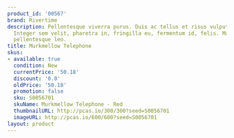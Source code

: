 ```yaml
---
product_id: '00567'
brand: Rivertime
description: Pellentesque viverra purus. Duis ac tellus et risus vulputate vehicula.
  Integer sem velit, pharetra in, fringilla eu, fermentum id, felis. Mauris vulputate
  pellentesque leo.
title: Murkmellow Telephone
skus:
- available: true
  condition: New
  currentPrice: '50.18'
  discount: '0.0'
  oldPrice: '50.18'
  promotion: false
  sku: S0056701
  skuName: Murkmellow Telephone - Red
  thumbnailURL: http://pcas.io/300/300?seed=S0056701
  imageURL: http://pcas.io/600/600?seed=S0056701
layout: product
---
```

